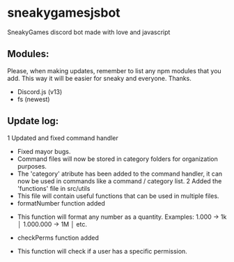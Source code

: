# sneakygamesjsbot
SneakyGames discord bot made with love and javascript

## Modules:
Please, when making updates, remember to list any npm modules that you add. This way it will be easier for sneaky and everyone. Thanks.

 - Discord.js (v13)
 - fs (newest)


## Update log:

 1 Updated and fixed command handler
   - Fixed mayor bugs.
   - Command files will now be stored in category folders for organization purposes.
   - The 'category' atribute has been added to the command handler, it can now be used in commands like a command / category list.
 2 Added the 'functions' file in src/utils
   - This file will contain useful functions that can be used in multiple files.
  - formatNumber function added
   + This function will format any number as a quantity. Examples: 1.000 -> 1k │ 1.000.000 -> 1M │ etc.
  - checkPerms function added
   + This function will check if a user has a specific permission.
